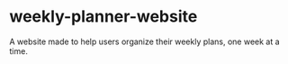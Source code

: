 # weekly-planner-website
A website made to help users organize their weekly plans, one week at a time.


